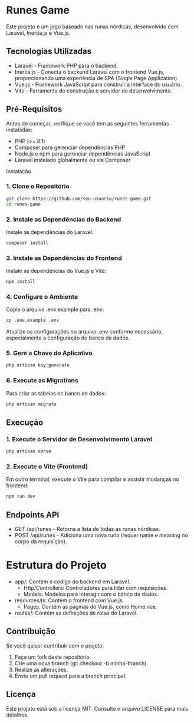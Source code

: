 # Runes Game
Este projeto é um jogo baseado nas runas nórdicas, desenvolvido com Laravel, Inertia.js e Vue.js.

## Tecnologias Utilizadas
- Laravel - Framework PHP para o backend.
- Inertia.js - Conecta o backend Laravel com o frontend Vue.js, proporcionando uma experiência de SPA (Single Page Application).
- Vue.js - Framework JavaScript para construir a interface do usuário.
- Vite - Ferramenta de construção e servidor de desenvolvimento.

## Pré-Requisitos
Antes de começar, verifique se você tem as seguintes ferramentas instaladas:
- PHP (>= 8.1)
- Composer para gerenciar dependências PHP
- Node.js e npm para gerenciar dependências JavaScript
- Laravel instalado globalmente ou via Composer

Instalação
### 1. Clone o Repositório
```bash
git clone https://github.com/seu-usuario/runes-game.git
cd runes-game
```

### 2. Instale as Dependências do Backend
Instale as dependências do Laravel:
```bash
composer install
```
### 3. Instale as Dependências do Frontend

Instale as dependências do Vue.js e Vite:
```bash
npm install
```

### 4. Configure o Ambiente
Copie o arquivo .env.example para .env:
```bash
cp .env.example .env
```
Atualize as configurações no arquivo .env conforme necessário, especialmente a configuração do banco de dados.

### 5. Gere a Chave do Aplicativo
```bash
php artisan key:generate
```

### 6. Execute as Migrations
Para criar as tabelas no banco de dados:
```bash
php artisan migrate
```
## Execução

### 1. Execute o Servidor de Desenvolvimento Laravel
```bash
php artisan serve
```

### 2. Execute o Vite (Frontend)
Em outro terminal, execute o Vite para compilar e assistir mudanças no frontend:
```bash
npm run dev
```

## Endpoints API
- GET /api/runes - Retorna a lista de todas as runas nórdicas.
- POST /api/runes - Adiciona uma nova runa (requer name e meaning no corpo da requisição).

# Estrutura do Projeto

- app/: Contém o código do backend em Laravel.
    - Http/Controllers: Controladores para lidar com requisições.
    - Models: Modelos para interagir com o banco de dados.
- resources/js: Contém o frontend com Vue.js.
    - Pages: Contém as páginas do Vue.js, como Home.vue.
- routes/: Contém as definições de rotas do Laravel.

## Contribuição

Se você quiser contribuir com o projeto:
1. Faça um fork deste repositório.
2. Crie uma nova branch (git checkout -b minha-branch).
3. Realize as alterações.
4. Envie um pull request para a branch principal.

## Licença
Este projeto está sob a licença MIT. Consulte o arquivo LICENSE para mais detalhes.

